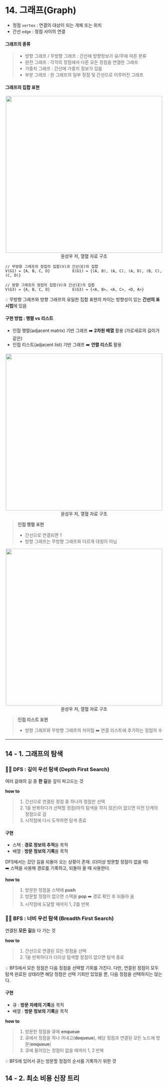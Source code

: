 # 14. 그래프(Graph)
- 정점 `vertex` : 연결의 대상이 되는 개체 또는 위치
- 간선 `edge` : 정점 사이의 연결  

#### 그래프의 종류
> - 방향 그래프 / 무방향 그래프 : 간선에 방향정보가 유/무에 따른 분류
> - 완전 그래프 : 각각의 정점에서 다른 모든 정점을 연결한 그래프
> - 가중치 그래프 : 간선에 가중치 정보가 있음
> - 부분 그래프 : 원 그래프의 일부 정점 및 간선으로 이루어진 그래프

#### 그래프의 집합 표현
<p align=center><img src="https://user-images.githubusercontent.com/31379392/148682344-c2be8263-5276-42dd-8a00-f85a17c2505f.jpg" width = "500"><br>윤성우 저, 열혈 자료 구조</p>

```
// 무방향 그래프의 정접의 집합(V)과 간선(E)의 집합
V(G1) = {A, B, C, D}          E(G1) = {(A, B), (A, C), (A, D), (B, C), (C, D)}

// 방향 그래프의 정접의 집합(V)과 간선(E)의 집합
V(G3) = {A, B, C, D}          E(G3) = {<A, B>, <A, C>, <D, A>}
```
💡 무방향 그래프와 방향 그래프의 유일한 집합 표현의 차이는 방향성이 있는 **간선의 표시법**에 있음  

#### 구현 방법 : 행렬 vs 리스트
- 인접 행렬(adjacent matrix) 기반 그래프 ➡️ **2차원 배열** 활용 (가로세로의 길이가 같은)
- 인접 리스트(adjacent list) 기반 그래프 ➡️ **연렬 리스트** 활용

<p align=center><img src="https://user-images.githubusercontent.com/31379392/148682793-47b1433f-9265-4bad-b343-c010931fe4ee.jpg" width = "500"><br>윤성우 저, 열혈 자료 구조</p>

> **인접 행렬 표현**  
> - 간선으로 연결되면 1  
> - 방향 그래프는 무방향 그래프와 다르게 대칭이 아님

<p align=center><img src="https://user-images.githubusercontent.com/31379392/148682795-99553183-bd20-45be-a3ee-a5dd9854bfbe.jpg" width = "500"><br>윤성우 저, 열혈 자료 구조</p>

> **인접 리스트 표현**  
> - 방향 그래프와 무방향 그래프의 차이점 ➡️ 연결 리스트에 추가하는 정점의 수

---

## 14 - 1. 그래프의 탐색
### 👩‍🏫 DFS : 깊이 우선 탐색 (Depth First Search)
여러 갈래의 길 중 **한 길**을 깊이 파고드는 것  

**how to**
> 1. 간선으로 연결된 정점 중 하나의 정점만 선택
> 2. 1을 반복하다가 선택할 정점(아직 탐색을 하지 않은)이 없으면 이전 단계의 정점으로 감
> 3. 시작점에 다시 도착하면 탐색 종료

#### 구현
- 스택 : **경로 정보의 추적**을 목적
- 배열 : **방문 정보의 기록**을 목적

DFS에서는 갔던 길을 되돌아 오는 상황이 존재. (더이상 방문할 정점이 없을 때)  
➡️ 스택을 사용해 경로를 기록하고, 되돌아 올 때 사용한다.  

**how to**  
> 1. 방문한 정점을 스택에 **push**  
> 2. 방문할 정점이 없으면 스택을 **pop** ➡️ 경로 확인 후 되돌아 옴  
> 3. 시작점에 도달할 때까지 1, 2를 반복

### 👩‍🏫 BFS : 너비 우선 탐색 (Breadth First Search)
연결된 **모든 길**을 다 가는 것  

**how to**
> 1. 간선으로 연결된 모든 정점을 선택
> 2. 1을 반복하다가 더이상 탐색할 정점이 없으면 탐색 종료

💡 BFS에서 모든 정점은 다음 정점을 선택할 기회를 가진다. 다만, 연결된 정점이 모두 탐색 왼료된 상태라면 해당 정점은 선택 기회만 있었을 뿐, 다음 정점을 선택하지는 않는다.

#### 구현
- 큐 : **방문 차례의 기록**을 목적
- 배열 : **방문 정보의 기록**을 목적

**how to**  
> 1. 방문한 정점을 큐에 **enqueue**  
> 2. 큐에서 정점을 하나 꺼내고(**dequeue**), 해당 정점과 연결된 모든 노드에 방문(**enqueue**)  
> 3. 큐에 들어있는 정점이 없을 때까지 1, 2 반복  

💡 BFS에 있어서 큐는 방문할 정점의 순서를 기록하기 위한 것

## 14 - 2. 최소 비용 신장 트리
